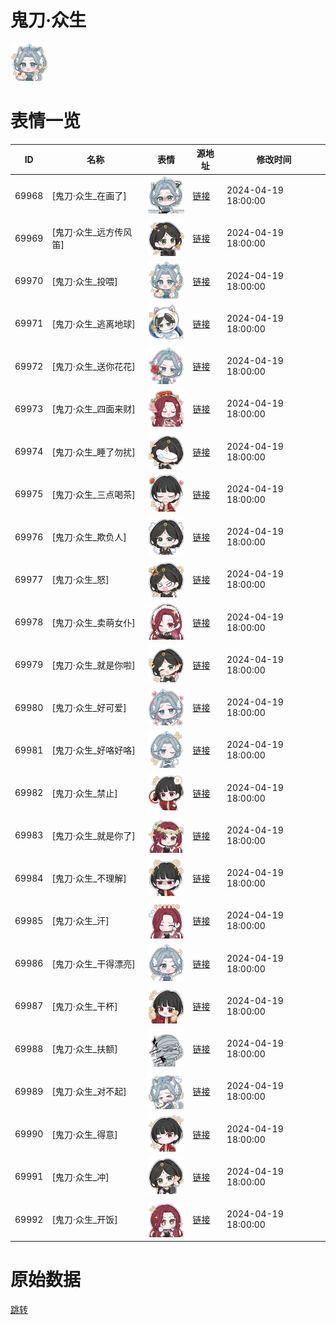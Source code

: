 # 鬼刀·众生

<img src="./cover.png" height="60" alt="cover" />

# 表情一览

|ID|名称|表情|源地址|修改时间|
|----|----|----|----|----|
|69968|[鬼刀·众生_在画了]|<img src="./pic/069968_%5B鬼刀·众生_在画了%5D.png" height="60" alt="在画了"/>|[链接](https://i0.hdslb.com/bfs/garb/09e3bc97a97cd72695d06e0f628ae43dcb0c1c6b.png)|2024-04-19 18:00:00|
|69969|[鬼刀·众生_远方传风笛]|<img src="./pic/069969_%5B鬼刀·众生_远方传风笛%5D.png" height="60" alt="远方传风笛"/>|[链接](https://i0.hdslb.com/bfs/garb/d118f8609ca78ce044a2525fbff402a118ebec3a.png)|2024-04-19 18:00:00|
|69970|[鬼刀·众生_投喂]|<img src="./pic/069970_%5B鬼刀·众生_投喂%5D.png" height="60" alt="投喂"/>|[链接](https://i0.hdslb.com/bfs/garb/be7051696d0a6db1df6a9d102f57c7ef81517d2a.png)|2024-04-19 18:00:00|
|69971|[鬼刀·众生_逃离地球]|<img src="./pic/069971_%5B鬼刀·众生_逃离地球%5D.png" height="60" alt="逃离地球"/>|[链接](https://i0.hdslb.com/bfs/garb/e6353b819002e6cd6517ed64bdb8f26791005488.png)|2024-04-19 18:00:00|
|69972|[鬼刀·众生_送你花花]|<img src="./pic/069972_%5B鬼刀·众生_送你花花%5D.png" height="60" alt="送你花花"/>|[链接](https://i0.hdslb.com/bfs/garb/42a52d23cd92095ab3b2b0e110455a1d1130190e.png)|2024-04-19 18:00:00|
|69973|[鬼刀·众生_四面来财]|<img src="./pic/069973_%5B鬼刀·众生_四面来财%5D.png" height="60" alt="四面来财"/>|[链接](https://i0.hdslb.com/bfs/garb/748dacca07150d8d7aa2824b85146a91a32febee.png)|2024-04-19 18:00:00|
|69974|[鬼刀·众生_睡了勿扰]|<img src="./pic/069974_%5B鬼刀·众生_睡了勿扰%5D.png" height="60" alt="睡了勿扰"/>|[链接](https://i0.hdslb.com/bfs/garb/34a7a1a8d5e67ebfd29b2a31b7a8a0e4433d4df8.png)|2024-04-19 18:00:00|
|69975|[鬼刀·众生_三点喝茶]|<img src="./pic/069975_%5B鬼刀·众生_三点喝茶%5D.png" height="60" alt="三点喝茶"/>|[链接](https://i0.hdslb.com/bfs/garb/8e6ad9010bef6d420a565782c8018bea517d371f.png)|2024-04-19 18:00:00|
|69976|[鬼刀·众生_欺负人]|<img src="./pic/069976_%5B鬼刀·众生_欺负人%5D.png" height="60" alt="欺负人"/>|[链接](https://i0.hdslb.com/bfs/garb/d845bb256dcb705a5c415933d934419996c85999.png)|2024-04-19 18:00:00|
|69977|[鬼刀·众生_怒]|<img src="./pic/069977_%5B鬼刀·众生_怒%5D.png" height="60" alt="怒"/>|[链接](https://i0.hdslb.com/bfs/garb/8d2f4e2f7d0377d23f264c6546461629efe516e7.png)|2024-04-19 18:00:00|
|69978|[鬼刀·众生_卖萌女仆]|<img src="./pic/069978_%5B鬼刀·众生_卖萌女仆%5D.png" height="60" alt="卖萌女仆"/>|[链接](https://i0.hdslb.com/bfs/garb/2c88e3e5b4fc761fc886e84b336f92d72900bfd2.png)|2024-04-19 18:00:00|
|69979|[鬼刀·众生_就是你啦]|<img src="./pic/069979_%5B鬼刀·众生_就是你啦%5D.png" height="60" alt="就是你啦"/>|[链接](https://i0.hdslb.com/bfs/garb/42aecac28f60bdca1a18611e39a88354de64410d.png)|2024-04-19 18:00:00|
|69980|[鬼刀·众生_好可爱]|<img src="./pic/069980_%5B鬼刀·众生_好可爱%5D.png" height="60" alt="好可爱"/>|[链接](https://i0.hdslb.com/bfs/garb/21ed1440ffb043c3dd01e158759bb83f1b55b90f.png)|2024-04-19 18:00:00|
|69981|[鬼刀·众生_好咯好咯]|<img src="./pic/069981_%5B鬼刀·众生_好咯好咯%5D.png" height="60" alt="好咯好咯"/>|[链接](https://i0.hdslb.com/bfs/garb/fe796e45d3f0a8eb5c36bd309d9e34f09bc1cd83.png)|2024-04-19 18:00:00|
|69982|[鬼刀·众生_禁止]|<img src="./pic/069982_%5B鬼刀·众生_禁止%5D.png" height="60" alt="禁止"/>|[链接](https://i0.hdslb.com/bfs/garb/32d96d625f469f201b9a0bcd42734203883a547e.png)|2024-04-19 18:00:00|
|69983|[鬼刀·众生_就是你了]|<img src="./pic/069983_%5B鬼刀·众生_就是你了%5D.png" height="60" alt="就是你了"/>|[链接](https://i0.hdslb.com/bfs/garb/bd451b25d6aa8db304c0bc276934446577254d70.png)|2024-04-19 18:00:00|
|69984|[鬼刀·众生_不理解]|<img src="./pic/069984_%5B鬼刀·众生_不理解%5D.png" height="60" alt="不理解"/>|[链接](https://i0.hdslb.com/bfs/garb/7defcde1b34ce0aeebb3bc08c7ab4ffdfa7d1370.png)|2024-04-19 18:00:00|
|69985|[鬼刀·众生_汗]|<img src="./pic/069985_%5B鬼刀·众生_汗%5D.png" height="60" alt="汗"/>|[链接](https://i0.hdslb.com/bfs/garb/693f15f13bbce821b484f8f595e6d779d190b9ae.png)|2024-04-19 18:00:00|
|69986|[鬼刀·众生_干得漂亮]|<img src="./pic/069986_%5B鬼刀·众生_干得漂亮%5D.png" height="60" alt="干得漂亮"/>|[链接](https://i0.hdslb.com/bfs/garb/9ffc9c8e58d52a7f046c060470bc7b73b836bbc0.png)|2024-04-19 18:00:00|
|69987|[鬼刀·众生_干杯]|<img src="./pic/069987_%5B鬼刀·众生_干杯%5D.png" height="60" alt="干杯"/>|[链接](https://i0.hdslb.com/bfs/garb/27f619cab9a9ceaf47389f6215d7e19b1d6a503c.png)|2024-04-19 18:00:00|
|69988|[鬼刀·众生_扶额]|<img src="./pic/069988_%5B鬼刀·众生_扶额%5D.png" height="60" alt="扶额"/>|[链接](https://i0.hdslb.com/bfs/garb/770ec167e89c5b0b9cc602939feaeada7b3ab75d.png)|2024-04-19 18:00:00|
|69989|[鬼刀·众生_对不起]|<img src="./pic/069989_%5B鬼刀·众生_对不起%5D.png" height="60" alt="对不起"/>|[链接](https://i0.hdslb.com/bfs/garb/a8c5265a9bed561e9e62f9a95fea23a7c4a3d341.png)|2024-04-19 18:00:00|
|69990|[鬼刀·众生_得意]|<img src="./pic/069990_%5B鬼刀·众生_得意%5D.png" height="60" alt="得意"/>|[链接](https://i0.hdslb.com/bfs/garb/4962f9987cd85d887da0447cd1a5488a6fde85c4.png)|2024-04-19 18:00:00|
|69991|[鬼刀·众生_冲]|<img src="./pic/069991_%5B鬼刀·众生_冲%5D.png" height="60" alt="冲"/>|[链接](https://i0.hdslb.com/bfs/garb/4b083dabed34b7a9c8a1b3925869f5fdee8a7231.png)|2024-04-19 18:00:00|
|69992|[鬼刀·众生_开饭]|<img src="./pic/069992_%5B鬼刀·众生_开饭%5D.png" height="60" alt="开饭"/>|[链接](https://i0.hdslb.com/bfs/garb/7d403167b19ffdf78a6a207a9de203e449301440.png)|2024-04-19 18:00:00|

# 原始数据

[跳转](./raw.json)

